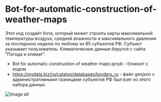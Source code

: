 # Bot-for-automatic-construction-of-weather-maps
Этот код создаёт бота, который может строить карты максимальной температуры воздуха, средней влажности и максимального давления за последнюю неделю по любому из 85 субъектов РФ. Субъект указывает пользователь.   Климатические данные берутся с сайта "Погода и климат". 

* Bot for automatic construction of weather maps.ipnyb - блокнот с кодом
* https://mydata.biz/ru/catalog/databases/borders_ru - файл geojson с административными границами субъектов РФ был взят из этого набора данных.



![Image alt](https://github.com/Feldub/images/doc_2022-08-20_15-55-19.webp)
